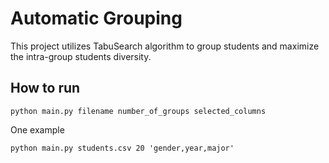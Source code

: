 # Automatic Grouping

This project utilizes TabuSearch algorithm to group students and maximize the intra-group students diversity.


## How to run

```
python main.py filename number_of_groups selected_columns
```
One example

```
python main.py students.csv 20 'gender,year,major'
```